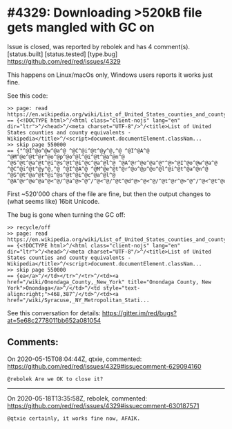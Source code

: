 
#4329: Downloading >520kB file gets mangled with GC on
================================================================================
Issue is closed, was reported by rebolek and has 4 comment(s).
[status.built] [status.tested] [type.bug]
<https://github.com/red/red/issues/4329>

This happens on Linux/macOs only, Windows users reports it works just fine.

See this code:

```
>> page: read https://en.wikipedia.org/wiki/List_of_United_States_counties_and_county_equivalents
== {<!DOCTYPE html>^/<html class="client-nojs" lang="en" dir="ltr">^/<head>^/<meta charset="UTF-8"/>^/<title>List of United States counties and county equivalents - Wikipedia</title>^/<script>document.documentElement.classNam...
>> skip page 550000
== {"^@I^@o^@w^@a^@ ^@C^@i^@t^@y^@,^@ ^@I^@A^@ ^@M^@e^@t^@r^@o^@p^@o^@l^@i^@t^@a^@n^@ ^@S^@t^@a^@t^@i^@s^@t^@i^@c^@a^@l^@ ^@A^@r^@e^@a^@"^@>^@I^@o^@w^@a^@ ^@C^@i^@t^@y^@,^@ ^@I^@A^@ ^@M^@e^@t^@r^@o^@p^@o^@l^@i^@t^@a^@n^@ ^@S^@t^@a^@t^@i^@s^@t^@i^@c^@a^@l^@ ^@A^@r^@e^@a^@<^@/^@a^@>^@^/^@<^@/^@t^@d^@>^@<^@/^@t^@r^@>^@^/^@<^@t^@r^@>...
```

First ~520'000 chars of the file are fine, but then the output changes to (what seems like) 16bit Unicode.

The bug is gone when turning the GC off:

```
>> recycle/off
>> page: read https://en.wikipedia.org/wiki/List_of_United_States_counties_and_county_equivalents
== {<!DOCTYPE html>^/<html class="client-nojs" lang="en" dir="ltr">^/<head>^/<meta charset="UTF-8"/>^/<title>List of United States counties and county equivalents - Wikipedia</title>^/<script>document.documentElement.classNam...
>> skip page 550000
== {ea</a>^/</td></tr>^/<tr>^/<td><a href="/wiki/Onondaga_County,_New_York" title="Onondaga County, New York">Onondaga</a>^/</td>^/<td style="text-align:right;">468,387^/</td>^/<td><a href="/wiki/Syracuse,_NY_Metropolitan_Stati...
```

See this conversation for details: https://gitter.im/red/bugs?at=5e68c2778011bb652a081054



Comments:
--------------------------------------------------------------------------------

On 2020-05-15T08:04:44Z, qtxie, commented:
<https://github.com/red/red/issues/4329#issuecomment-629094160>

    @rebolek Are we OK to close it?

--------------------------------------------------------------------------------

On 2020-05-18T13:35:58Z, rebolek, commented:
<https://github.com/red/red/issues/4329#issuecomment-630187571>

    @qtxie certainly, it works fine now, AFAIK.

